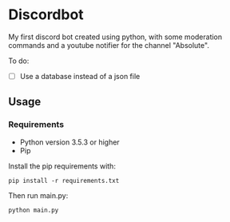 # Discordbot

My first discord bot created using python, with some moderation commands and a youtube notifier for the channel "Absolute".

To do:

- [ ] Use a database instead of a json file

## Usage

### Requirements

- Python version 3.5.3 or higher
- Pip

Install the pip requirements with:

`pip install -r requirements.txt`

Then run main.py:

`python main.py`

